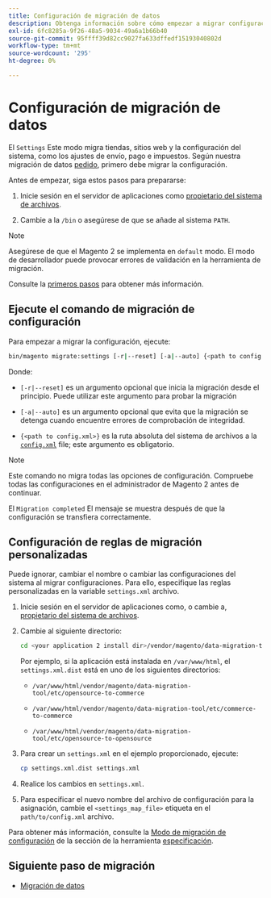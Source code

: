 ```yaml
---
title: Configuración de migración de datos
description: Obtenga información sobre cómo empezar a migrar configuraciones del Magento 1 al Magento 2 con [!DNL Data Migration Tool].
exl-id: 6fc8285a-9f26-48a5-9034-49a6a1b66b40
source-git-commit: 95ffff39d82cc9027fa633dffedf15193040802d
workflow-type: tm+mt
source-wordcount: '295'
ht-degree: 0%

---
```


# Configuración de migración de datos

El `Settings` Este modo migra tiendas, sitios web y la configuración del sistema, como los ajustes de envío, pago e impuestos. Según nuestra migración de datos [pedido](overview.md#migration-order), primero debe migrar la configuración.

Antes de empezar, siga estos pasos para prepararse:

1. Inicie sesión en el servidor de aplicaciones como [propietario del sistema de archivos](../../../installation/prerequisites/file-system/overview.md).

1. Cambie a la `/bin` o asegúrese de que se añade al sistema `PATH`.

>[!NOTE]
>
>Asegúrese de que el Magento 2 se implementa en `default` modo. El modo de desarrollador puede provocar errores de validación en la herramienta de migración.


Consulte la [primeros pasos](overview.md#first-steps) para obtener más información.

## Ejecute el comando de migración de configuración

Para empezar a migrar la configuración, ejecute:

```bash
bin/magento migrate:settings [-r|--reset] [-a|--auto] {<path to config.xml>}
```

Donde:

* `[-r|--reset]` es un argumento opcional que inicia la migración desde el principio. Puede utilizar este argumento para probar la migración

* `[-a|--auto]` es un argumento opcional que evita que la migración se detenga cuando encuentre errores de comprobación de integridad.

* `{<path to config.xml>}` es la ruta absoluta del sistema de archivos a la [`config.xml`](../configure.md#configure-migration-in-vendor-folder) file; este argumento es obligatorio.

>[!NOTE]
>
>Este comando no migra todas las opciones de configuración. Compruebe todas las configuraciones en el administrador de Magento 2 antes de continuar.


El `Migration completed` El mensaje se muestra después de que la configuración se transfiera correctamente.

## Configuración de reglas de migración personalizadas

Puede ignorar, cambiar el nombre o cambiar las configuraciones del sistema al migrar configuraciones. Para ello, especifique las reglas personalizadas en la variable `settings.xml` archivo.

1. Inicie sesión en el servidor de aplicaciones como, o cambie a, [propietario del sistema de archivos](../../../installation/prerequisites/file-system/overview.md).

1. Cambie al siguiente directorio:

   ```bash
   cd <your application 2 install dir>/vendor/magento/data-migration-tool/etc/<edition-to-edition>
   ```

   Por ejemplo, si la aplicación está instalada en `/var/www/html`, el `settings.xml.dist` está en uno de los siguientes directorios:

   * `/var/www/html/vendor/magento/data-migration-tool/etc/opensource-to-commerce`

   * `/var/www/html/vendor/magento/data-migration-tool/etc/commerce-to-commerce`

   * `/var/www/html/vendor/magento/data-migration-tool/etc/opensource-to-opensource`

1. Para crear un `settings.xml` en el ejemplo proporcionado, ejecute:

   ```bash
   cp settings.xml.dist settings.xml
   ```

1. Realice los cambios en `settings.xml`.

1. Para especificar el nuevo nombre del archivo de configuración para la asignación, cambie el `<settings_map_file>` etiqueta en el `path/to/config.xml` archivo.

Para obtener más información, consulte la [Modo de migración de configuración](../technical-specification.md#settings-migration-mode) de la sección de la herramienta [especificación](../technical-specification.md).

## Siguiente paso de migración

* [Migración de datos](data.md)
